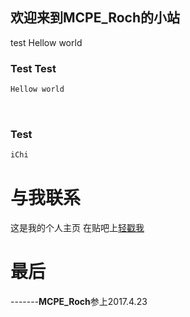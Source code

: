 ## 欢迎来到MCPE_Roch的小站
test
Hellow world

### Test Test
```markdown
Hellow world

```
 
### Test
```markdown
iChi
```
# 与我联系
</del>这是我的个人主页 在贴吧上[轻戳我](http://tieba.baidu.com/home/main?un=MCPE_Roch&fr=index&red_tag=n1927183257)<del>
# 最后
-------**MCPE_Roch**参上2017.4.23
